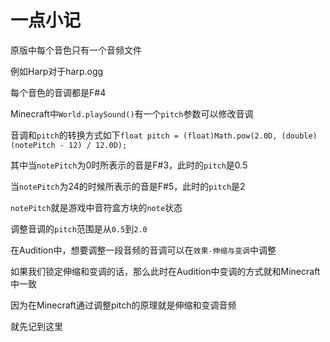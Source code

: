 # 一点小记

原版中每个音色只有一个音频文件

例如Harp对于harp.ogg

每个音色的音调都是F#4

Minecraft中`World.playSound()`有一个`pitch`参数可以修改音调

音调和`pitch`的转换方式如下`float pitch = (float)Math.pow(2.0D, (double)(notePitch - 12) / 12.0D);`

其中当`notePitch`为0时所表示的音是F#3，此时的`pitch`是0.5

当`notePitch`为24的时候所表示的音是F#5，此时的`pitch`是2

`notePitch`就是游戏中音符盒方块的`note`状态

调整音调的`pitch`范围是从`0.5`到`2.0`

在Audition中，想要调整一段音频的音调可以在`效果-伸缩与变调`中调整

如果我们锁定伸缩和变调的话，那么此时在Audition中变调的方式就和Minecraft中一致

因为在Minecraft通过调整pitch的原理就是伸缩和变调音频

就先记到这里
